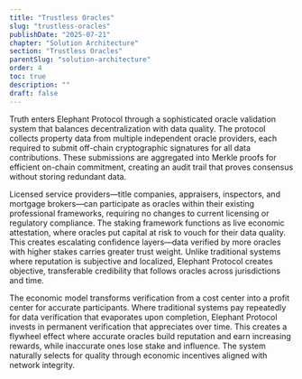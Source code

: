```yaml
---
title: "Trustless Oracles"
slug: "trustless-oracles"
publishDate: "2025-07-21"
chapter: "Solution Architecture"
section: "Trustless Oracles"
parentSlug: "solution-architecture"
order: 4
toc: true
description: ""
draft: false
---
```


Truth enters Elephant Protocol through a sophisticated oracle validation system that balances decentralization with data quality. The protocol collects property data from multiple independent oracle providers, each required to submit off-chain cryptographic signatures for all data contributions. These submissions are aggregated into Merkle proofs for efficient on-chain commitment, creating an audit trail that proves consensus without storing redundant data.

Licensed service providers—title companies, appraisers, inspectors, and mortgage brokers—can participate as oracles within their existing professional frameworks, requiring no changes to current licensing or regulatory compliance. The staking framework functions as live economic attestation, where oracles put capital at risk to vouch for their data quality. This creates escalating confidence layers—data verified by more oracles with higher stakes carries greater trust weight. Unlike traditional systems where reputation is subjective and localized, Elephant Protocol creates objective, transferable credibility that follows oracles across jurisdictions and time.

The economic model transforms verification from a cost center into a profit center for accurate participants. Where traditional systems pay repeatedly for data verification that evaporates upon completion, Elephant Protocol invests in permanent verification that appreciates over time. This creates a flywheel effect where accurate oracles build reputation and earn increasing rewards, while inaccurate ones lose stake and influence. The system naturally selects for quality through economic incentives aligned with network integrity.

